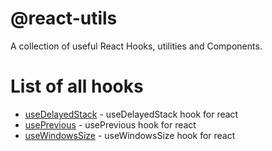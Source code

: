 # @react-utils
A collection of useful React Hooks, utilities and Components.

# List of all hooks
*   [useDelayedStack](/packages/hooks/useDelayedStack/readme.md) - useDelayedStack hook for react
*   [usePrevious](/packages/hooks/usePrevious/readme.md) - usePrevious hook for react
*   [useWindowsSize](/packages/hooks/useWindowsSize/readme.md) - useWindowsSize hook for react